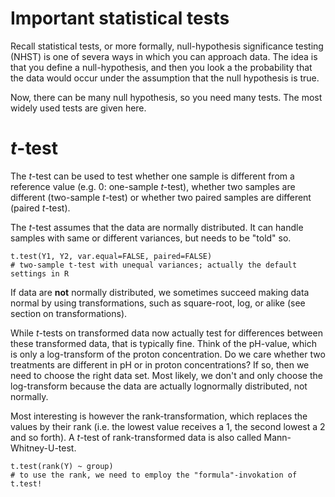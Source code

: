 Important statistical tests
===

Recall statistical tests, or more formally, null-hypothesis significance testing (NHST) is one of severa ways in which you can approach data. The idea is that you define a null-hypothesis, and then you look a the probability that the data would occur under the assumption that the null hypothesis is true.

Now, there can be many null hypothesis, so you need many tests. The most widely used tests are given here.



# *t*-test
The *t*-test can be used to test whether one sample is different from a reference value (e.g. 0: one-sample *t*-test), whether two samples are different (two-sample *t*-test) or whether two paired samples are different (paired *t*-test).

The *t*-test assumes that the data are normally distributed. It can handle samples with same or different variances, but needs to be "told" so. 

```
t.test(Y1, Y2, var.equal=FALSE, paired=FALSE) 
# two-sample t-test with unequal variances; actually the default settings in R
```
If data are **not** normally distributed, we sometimes succeed making data normal by using transformations, such as square-root, log, or alike (see section on transformations).

While *t*-tests on transformed data now actually test for differences between these transformed data, that is typically fine. Think of the pH-value, which is only a log-transform of the proton concentration. Do we care whether two treatments are different in pH or in proton concentrations? If so, then we need to choose the right data set. Most likely, we don't and only choose the log-transform because the data are actually lognormally distributed, not normally.

Most interesting is however the rank-transformation, which replaces the values by their rank (i.e. the lowest value receives a 1, the second lowest a 2 and so forth). A *t*-test of rank-transformed data is also called Mann-Whitney-U-test.

```
t.test(rank(Y) ~ group)
# to use the rank, we need to employ the "formula"-invokation of t.test!
```
